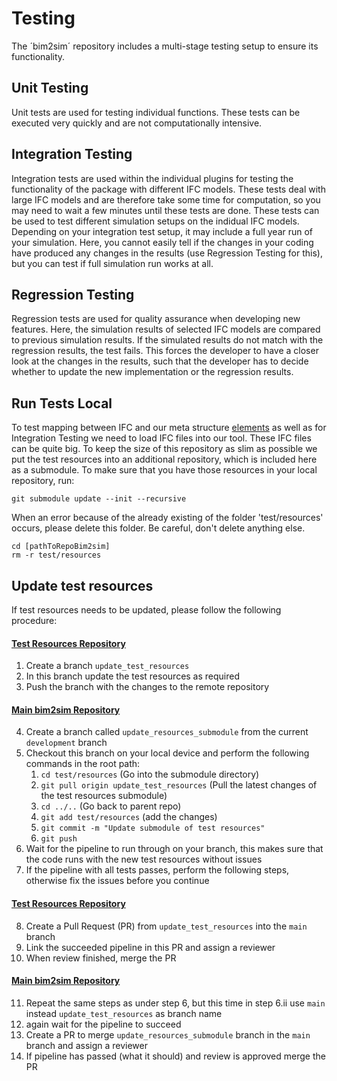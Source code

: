 # Testing

The ´bim2sim´ repository includes a multi-stage testing setup to ensure 
its functionality. 

## Unit Testing
Unit tests are used for testing individual functions. These tests can be 
executed very quickly and are not computationally intensive.

## Integration Testing
Integration tests are used within the individual plugins for testing the 
functionality of the package with different IFC models. These tests deal with
large IFC models and are therefore take some time for computation, so you may 
need to wait a few minutes until these tests are done. These tests can be 
used to test different simulation setups on the indidual IFC models. Depending
on your integration test setup, it may include a full year run of your 
simulation. Here, you cannot easily tell if the changes in your coding have 
produced any changes in the results (use Regression Testing for this), but 
you can test if full simulation run works at all. 

## Regression Testing
Regression tests are used for quality assurance when developing new features. 
Here, the simulation results of selected IFC models are compared to previous 
simulation results. If the simulated results do not match with the regression 
results, the test fails. This forces the developer to have a closer look at the
changes in the results, such that the developer has to decide whether to update
the new implementation or the regression results.

## Run Tests Local
To test mapping between IFC and our meta structure
[elements](elements_structure) as well as for Integration Testing
we need to load IFC files into our tool. These IFC files can be quite big. To
keep the size of this repository as slim as possible we put the test resources
into an additional repository, which is included here as a submodule. To make 
sure that you have those resources in your local repository, run:

``` 
git submodule update --init --recursive
```
When an error because of the already existing of the folder 'test/resources'
occurs, please delete this folder. Be careful, don't delete anything else.

```
cd [pathToRepoBim2sim]
rm -r test/resources
```
## Update test resources
If test resources needs to be updated, please follow the following procedure:

#### [Test Resources Repository](https://github.com/BIM2SIM/bim2sim-test-resources)
1. Create a branch `update_test_resources`
2. In this branch update the test resources as required
3. Push the branch with the changes to the remote repository
#### [Main bim2sim Repository](https://github.com/BIM2SIM/bim2sim)
4. Create a branch called `update_resources_submodule` from the current `development` branch
5. Checkout this branch on your local device and perform the following commands in the root path:
   1. `cd test/resources` (Go into the submodule directory)
   2. `git pull origin update_test_resources` (Pull the latest changes of the test resources submodule)
   3. `cd ../..` (Go back to parent repo)
   4. `git add test/resources` (add the changes)
   5. `git commit -m "Update submodule of test resources"`
   6. `git push`
6. Wait for the pipeline to run through on your branch, this makes sure that the code runs with the new test resources without issues
7. If the pipeline with all tests passes, perform the following steps, otherwise fix the issues before you continue
#### [Test Resources Repository](https://github.com/BIM2SIM/bim2sim-test-resources)
8. Create a Pull Request (PR) from `update_test_resources` into the `main` branch 
9. Link the succeeded pipeline in this PR and assign a reviewer
10. When review finished, merge the PR
#### [Main bim2sim Repository](https://github.com/BIM2SIM/bim2sim)
11. Repeat the same steps as under step 6, but this time in step 6.ii use `main` instead `update_test_resources` as branch name
12. again wait for the pipeline to succeed
13. Create a PR to merge `update_resources_submodule` branch in the `main` branch and assign a reviewer
14. If pipeline has passed (what it should) and review is approved merge the PR
